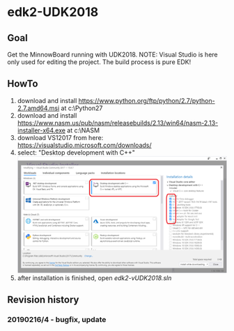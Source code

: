 # edk2-UDK2018

## Goal
Get the MinnowBoard running with UDK2018.
NOTE: Visual Studio is here only used for editing the project.
The build process is pure EDK!

## HowTo
1. download and install https://www.python.org/ftp/python/2.7/python-2.7.amd64.msi
   at c:\Python27
2. download and install https://www.nasm.us/pub/nasm/releasebuilds/2.13/win64/nasm-2.13-installer-x64.exe
   at c:\NASM
3. download VS12017 from here: https://visualstudio.microsoft.com/downloads/
4. select: "Desktop development with C++"
	![component selection](VS2017-components.png)	
5. after installation is finished, open _edk2-vUDK2018.sln_

## Revision history
### 20190216/4 - bugfix, update
